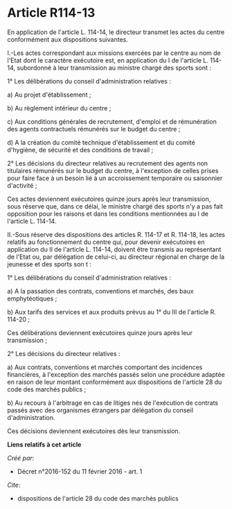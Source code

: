 # Article R114-13

En application de l'article L. 114-14, le directeur transmet les actes du centre conformément aux dispositions suivantes. 

I.-Les actes correspondant aux missions exercées par le centre au nom de l'Etat dont le caractère exécutoire est, en
application du I de l'article L. 114-14, subordonné à leur transmission au ministre chargé des sports sont : 

1° Les délibérations du conseil d'administration relatives : 

a) Au projet d'établissement ; 

b) Au règlement intérieur du centre ; 

c) Aux conditions générales de recrutement, d'emploi et de rémunération des agents contractuels rémunérés sur le budget du
centre ; 

d) A la création du comité technique d'établissement et du comité d'hygiène, de sécurité et des conditions de travail ; 

2° Les décisions du directeur relatives au recrutement des agents non titulaires rémunérés sur le budget du centre, à
l'exception de celles prises pour faire face à un besoin lié à un accroissement temporaire ou saisonnier d'activité ; 

Ces actes deviennent exécutoires quinze jours après leur transmission, sous réserve que, dans ce délai, le ministre chargé
des sports n'y a pas fait opposition pour les raisons et dans les conditions mentionnées au I de l'article L. 114-14. 

II.-Sous réserve des dispositions des articles R. 114-17 et R. 114-18, les actes relatifs au fonctionnement du centre qui,
pour devenir exécutoires en application du II de l'article L. 114-14, doivent être transmis au représentant de l'Etat ou, par
délégation de celui-ci, au directeur régional en charge de la jeunesse et des sports son t : 

1° Les délibérations du conseil d'administration relatives : 

a) A la passation des contrats, conventions et marchés, des baux emphytéotiques ; 

b) Aux tarifs des services et aux produits prévus au 1° du III de l'article R. 114-20 ; 

Ces délibérations deviennent exécutoires quinze jours après leur transmission ; 

2° Les décisions du directeur relatives : 

a) Aux contrats, conventions et marchés comportant des incidences financières, à l'exception des marchés passés selon une
procédure adaptée en raison de leur montant conformément aux dispositions de l'article 28 du code des marchés publics ; 

b) Au recours à l'arbitrage en cas de litiges nés de l'exécution de contrats passés avec des organismes étrangers par
délégation du conseil d'administration. 

Ces décisions deviennent exécutoires dès leur transmission.

**Liens relatifs à cet article**

_Créé par_:

  - Décret n°2016-152 du 11 février 2016 - art. 1

_Cite_:

  - dispositions de l'article 28 du code des marchés publics
